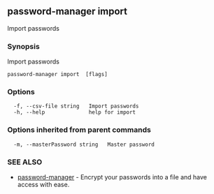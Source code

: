 ## password-manager import

Import passwords

### Synopsis

Import passwords

```
password-manager import  [flags]
```

### Options

```
  -f, --csv-file string   Import passwords
  -h, --help              help for import
```

### Options inherited from parent commands

```
  -m, --masterPassword string   Master password
```

### SEE ALSO

* [password-manager](password-manager.md)	 - Encrypt your passwords into a file and have access with ease.

